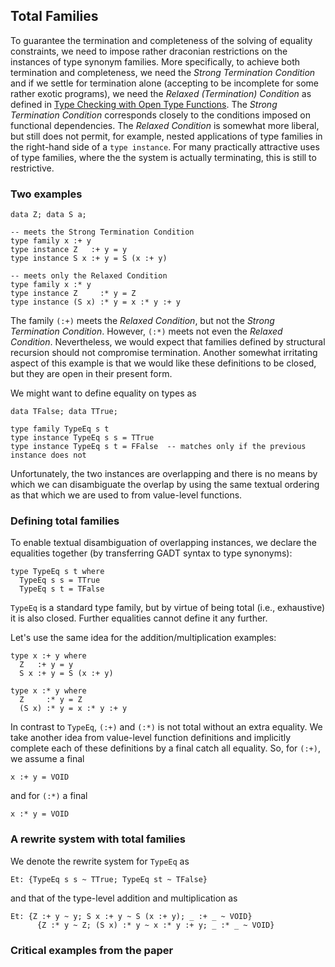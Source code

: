 ## Total Families



To guarantee the termination and completeness of the solving of equality constraints, we need to impose rather draconian restrictions on the instances of type synonym families.  More specifically, to achieve both termination and completeness, we need the *Strong Termination Condition* and if we settle for termination alone (accepting to be incomplete for some rather exotic programs), we need the *Relaxed (Termination) Condition* as defined in [
Type Checking with Open Type Functions](http://www.cse.unsw.edu.au/~chak/papers/tc-tfs.pdf).  The *Strong Termination Condition* corresponds closely to the conditions imposed on functional dependencies.  The *Relaxed Condition* is somewhat more liberal, but still does not permit, for example, nested applications of type families in the right-hand side of a `type instance`.  For many practically attractive uses of type families, where the the system is actually terminating, this is still to restrictive.


### Two examples


```wiki
data Z; data S a;

-- meets the Strong Termination Condition
type family x :+ y
type instance Z   :+ y = y
type instance S x :+ y = S (x :+ y)

-- meets only the Relaxed Condition
type family x :* y
type instance Z     :* y = Z
type instance (S x) :* y = x :* y :+ y
```


The family `(:+)` meets the *Relaxed Condition*, but not the *Strong Termination Condition*.  However, `(:*)` meets not even the *Relaxed Condition*.  Nevertheless, we would expect that families defined by structural recursion should not compromise termination.  Another somewhat irritating aspect of this example is that we would like these definitions to be closed, but they are open in their present form.



We might want to define equality on types as


```wiki
data TFalse; data TTrue;

type family TypeEq s t
type instance TypeEq s s = TTrue
type instance TypeEq s t = FFalse  -- matches only if the previous instance does not
```


Unfortunately, the two instances are overlapping and there is no means by which we can disambiguate the overlap by using the same textual ordering as that which we are used to from value-level functions.


### Defining total families



To enable textual disambiguation of overlapping instances, we declare the equalities together (by transferring GADT syntax to type synonyms):


```wiki
type TypeEq s t where
  TypeEq s s = TTrue
  TypeEq s t = TFalse
```


`TypeEq` is a standard type family, but by virtue of being total (i.e., exhaustive) it is also closed.  Further equalities cannot define it any further.



Let's use the same idea for the addition/multiplication examples:


```wiki
type x :+ y where
  Z   :+ y = y
  S x :+ y = S (x :+ y)

type x :* y where
  Z     :* y = Z
  (S x) :* y = x :* y :+ y
```


In contrast to `TypeEq`, `(:+)` and `(:*)` is not total without an extra equality.  We take another idea from value-level function definitions and implicitly complete each of these definitions by a final catch all equality.  So, for `(:+)`, we assume a final


```wiki
x :+ y = VOID
```


and for `(:*)` a final


```wiki
x :* y = VOID
```

### A rewrite system with total families



We denote the rewrite system for `TypeEq` as


```wiki
Et: {TypeEq s s ~ TTrue; TypeEq st ~ TFalse}
```


and that of the type-level addition and multiplication as


```wiki
Et: {Z :+ y ~ y; S x :+ y ~ S (x :+ y); _ :+ _ ~ VOID}
      {Z :* y ~ Z; (S x) :* y ~ x :* y :+ y; _ :* _ ~ VOID}
```

### Critical examples from the paper



